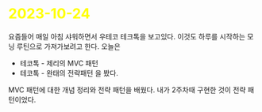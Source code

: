 # <span style="color:yellow">2023-10-24</span>
요즘들어 매일 아침 샤워하면서 우테코 테크톡을 보고있다.
이것도 하루를 시작하는 모닝 루틴으로 가져가보려고 한다.
오늘은
- 테코톡 - 제리의 MVC 패턴
- 테코톡 - 완태의 전략패턴
을 봤다.

MVC 패턴에 대한 개념 정리와 전략 패턴을 배웠다. 내가 2주차때 구현한 것이 전략 패턴이었다.


